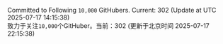 Committed to Following `10,000` GitHubers. Current: <!-- FOLLOWING_COUNT -->302<!-- FOLLOWING_COUNT --> (Update at UTC <!-- LAST_UPDATED -->2025-07-17 14:15:38<!-- LAST_UPDATED -->)<br>
致力于关注`10,000`个GitHuber。当前：<!-- FOLLOWING_COUNT -->302<!-- FOLLOWING_COUNT --> (更新于北京时间 <!-- LAST_UPDATED_CST -->2025-07-17 22:15:38<!-- LAST_UPDATED_CST -->)
